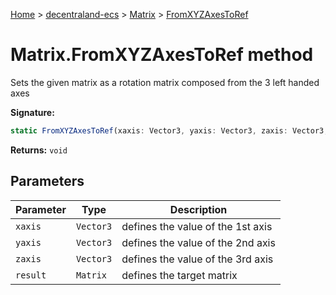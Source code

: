 [Home](./index) &gt; [decentraland-ecs](./decentraland-ecs.md) &gt; [Matrix](./decentraland-ecs.matrix.md) &gt; [FromXYZAxesToRef](./decentraland-ecs.matrix.fromxyzaxestoref.md)

# Matrix.FromXYZAxesToRef method

Sets the given matrix as a rotation matrix composed from the 3 left handed axes

**Signature:**
```javascript
static FromXYZAxesToRef(xaxis: Vector3, yaxis: Vector3, zaxis: Vector3, result: Matrix): void;
```
**Returns:** `void`

## Parameters

|  Parameter | Type | Description |
|  --- | --- | --- |
|  `xaxis` | `Vector3` | defines the value of the 1st axis |
|  `yaxis` | `Vector3` | defines the value of the 2nd axis |
|  `zaxis` | `Vector3` | defines the value of the 3rd axis |
|  `result` | `Matrix` | defines the target matrix |

